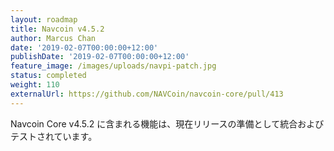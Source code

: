 ```yaml
---
layout: roadmap
title: Navcoin v4.5.2
author: Marcus Chan
date: '2019-02-07T00:00:00+12:00'
publishDate: '2019-02-07T00:00:00+12:00'
feature_image: /images/uploads/navpi-patch.jpg
status: completed
weight: 110
externalUrl: https://github.com/NAVCoin/navcoin-core/pull/413
---
```


Navcoin Core v4.5.2 に含まれる機能は、現在リリースの準備として統合およびテストされています。
